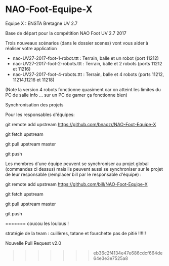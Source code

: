 ﻿# NAO-Foot-Equipe-X
Equipe X : ENSTA Bretagne UV 2.7 

Base de départ pour la compétition NAO Foot UV 2.7 2017

Trois nouveaux scénarios (dans le dossier scenes) vont vous aider à réaliser votre application 
- nao-UV27-2017-foot-1-robot.ttt  : Terrain, balle et un robot (port 11212)
- nao-UV27-2017-foot-2-robots.ttt : Terrain, balle et 2 robots (ports 11212 et 11216)
- nao-UV27-2017-foot-4-robots.ttt : Terrain, balle et 4 robots (ports 11212, 11214,11216 et 11218)

(Note la version 4 robots fonctionne quasiment car on atteint les limites du PC de salle info ... sur un PC de gamer ça fonctionne bien)

Synchronisation des projets 

Pour les responsables d'équipes:

git remote add upstream https://github.com/bnaozr/NAO-Foot-Equipe-X

git fetch upstream

git pull upstream master

git push



Les membres d'une équipe peuvent se synchroniser au projet global (commandes ci dessus) mais ils peuvent aussi se synchroniser sur le projet de leur responsable (remplacer bill par le responsable d'équipe) :

git remote add upstream https://github.com/bill/NAO-Foot-Equipe-X

git fetch upstream

git pull upstream master

git push



=======
coucou les loulous ! 

stratégie de la team : cuillères, tatane et fourchette pas de pitié !!!!!!

Nouvelle Pull Request v2.0 
>>>>>>> eb36c2f4134e47e686cdcf664de64e3e3e7525a8
